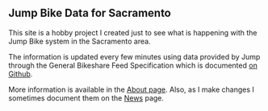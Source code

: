 ## Jump Bike Data for Sacramento

This site is a hobby project I created just to see what is happening with the Jump Bike system in the Sacramento area.

The information is updated every few minutes using data provided by Jump through the General Bikeshare Feed Specification which is documented 
[on Github](https://github.com/NABSA/gbfs "GBFS Spec").

More information is available in the [About page](/about/ ). Also, as I make changes I sometimes document them on the [News](/news/) page.

